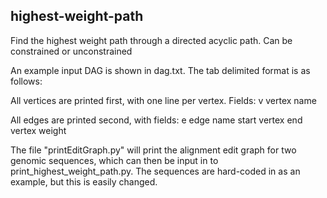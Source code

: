 ## highest-weight-path
Find the highest weight path through a directed acyclic path. Can be constrained or unconstrained

An example input DAG is shown in dag.txt. The tab delimited format is as follows:

All vertices are printed first, with one line per vertex. Fields:
v
vertex name

All edges are printed second, with fields:
e
edge name
start vertex
end vertex
weight

The file "printEditGraph.py" will print the alignment edit graph for two genomic sequences, which can then be input in to print_highest_weight_path.py. The sequences are hard-coded in as an example, but this is easily changed. 

